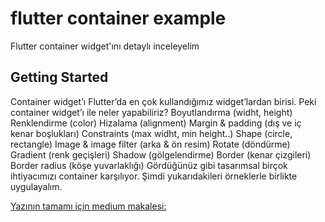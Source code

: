 # flutter container example

Flutter container widget'ını detaylı inceleyelim

## Getting Started

Container widget’ı Flutter’da en çok kullandığımız widget’lardan birisi. Peki container widget’ı ile neler yapabiliriz?
Boyutlandırma (widht, height)
Renklendirme (color)
Hizalama (alignment)
Margin & padding (dış ve iç kenar boşlukları)
Constraints (max widht, min height..)
Shape (circle, rectangle)
Image & image filter (arka & ön resim)
Rotate (döndürme)
Gradient (renk geçişleri)
Shadow (gölgelendirme)
Border (kenar çizgileri)
Border radius (köşe yuvarlaklığı)
Gördüğünüz gibi tasarımsal birçok ihtiyacımızı container karşılıyor. Şimdi yukarıdakileri örneklerle birlikte uygulayalım.

[Yazının tamamı için medium makalesi:](https://medium.com/@yunuskaygun/flutter-detayl%C4%B1-container-kullan%C4%B1m%C4%B1-babf24fb5d75)
